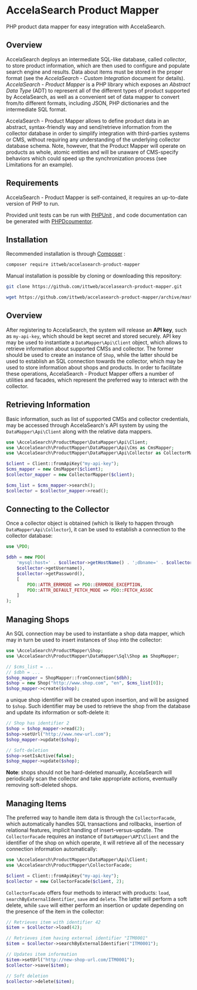 # AccelaSearch Product Mapper
PHP product data mapper for easy integration with AccelaSearch.

## Overview

AccelaSearch deploys an intermediate SQL-like database, called *collector*, to store product information, which are then used to configure and populate search engine and results. Data about items must be stored in the proper format (see the *AccelaSearch - Custom Integration* document for details). *AccelaSearch - Product Mapper* is a PHP library which exposes an *Abstract Data Type* (ADT) to represent all of the different types of product supported by AccelaSearch, as well as a convenient set of data mapper to convert from/to different formats, including JSON, PHP dictionaries and the intermediate SQL format.

AccelaSearch - Product Mapper allows to define product data in an abstract, syntax-friendly way and send/retrieve information from the collector database in order to simplify integration with third-parties systems or CMS, without requiring any understanding of the underlying collector database schema. Note, however, that the Product Mapper will operate on products as whole, atomic entities and will be unaware of CMS-specify behaviors which could speed up the synchronization process (see Limitations for an example).

## Requirements

AccelaSearch - Product Mapper is self-contained, it requires an up-to-date version of PHP to run.

Provided unit tests can be run with [PHPUnit](https://phpunit.de/) , and code documentation can be generated with [PHPDcoumentor](https://www.phpdoc.org/).

## Installation

Recommended installation is through [Composer](https://getcomposer.org/) :

```bash
composer require ittweb/accelasearch-product-mapper
```

Manual installation is possible by cloning or downloading this repository:

```bash
git clone https://github.com/ittweb/accelasearch-product-mapper.git
```

```bash
wget https://github.com/ittweb/accelasearch-product-mapper/archive/master.zip
```

## Overview

After registering to AccelaSearch, the system will release an **API key**, such as `my-api-key`, which should be kept secret and stored securely. API key may be used to instantiate a `DataMapper\Api\Client` object, which allows to retrieve information about supported CMSs and collector. The former should be used to create an instance of `Shop`, while the latter should be used to establish an SQL connection towards the collector, which may be used to store information about shops and products. In order to facilitate these operations, AccelaSearch - Product Mapper offers a number of utilities and facades, which represent the preferred way to interact with the collector.

## Retrieving Information

Basic information, such as list of supported CMSs and collector credentials, may be accessed through AccelaSearch's API system by using the `DataMapper\Api\Client` along with the relative data mappers.

```php
use \AccelaSearch\ProductMapper\DataMapper\Api\Client;
use \AccelaSearch\ProductMapper\DataMapper\Api\Cms as CmsMapper;
use \AccelaSearch\ProductMapper\DataMapper\Api\Collector as CollectorMapper;

$client = Client::fromApiKey("my-api-key");
$cms_mapper = new CmsMapper($client);
$collector_mapper = new CollectorMapper($client);

$cms_list = $cms_mapper->search();
$collector = $collector_mapper->read();
```

## Connecting to the Collector

Once a collector object is obtained (which is likely to happen through `DataMapper\Api\Collector`), it can be used to establish a connection to the collector database:

```php
use \PDO;

$dbh = new PDO(
    'mysql:host=' . $collector->getHostName() . ';dbname=' . $collector->getDatabaseName(),
    $collector->getUsername(),
    $collector->getPassword(),
    [
        PDO::ATTR_ERRMODE => PDO::ERRMODE_EXCEPTION,
        PDO::ATTR_DEFAULT_FETCH_MODE => PDO::FETCH_ASSOC
    ]
);
```

## Managing Shops

An SQL connection may be used to instantiate a shop data mapper, which may in turn be used to insert instances of `Shop` into the collector:

```php
use \AccelaSearch\ProductMapper\Shop;
use \AccelaSearch\ProductMapper\DataMapper\Sql\Shop as ShopMapper;

// $cms_list = ...
// $dbh = ...
$shop_mapper = ShopMapper::fromConnection($dbh);
$shop = new Shop("http://www.shop.com", "en", $cms_list[0]);
$shop_mapper->create($shop);
```

a unique shop identifier will be created upon insertion, and will be assigned to `$shop`. Such identifier may be used to retrieve the shop from the database and update its information or soft-delete it:

```php
// Shop has identifier 2
$shop = $shop_mapper->read(2);
$shop->setUrl("http://www.new-url.com");
$shop_mapper->update($shop);

// Soft-deletion
$shop->setIsActive(false);
$shop_mapper->update($shop);
```

**Note**: shops should not be hard-deleted manually, AccelaSearch will periodically scan the collector and take appropriate actions, eventually removing soft-deleted shops.

## Managing Items

The preferred way to handle item data is through the `CollectorFacade`, which automatically handles SQL transactions and rollbacks, insertion of relational features, implicit handling of insert-versus-update. The `CollectorFacade` requires an instance of `DataMapper\API\Client` and the identifier of the shop on which operate, it will retrieve all of the necessary connection information automatically:

```php
use \AccelaSearch\ProductMapper\DataMapper\Api\Client;
use \AccelaSearch\ProductMapper\CollectorFacade;

$client = Client::fromApiKey("my-api-key");
$collector = new CollectorFacade($client, 2);
```

`CollectorFacade` offers four methods to interact with products: `load`, `searchByExternalIdentifier`, `save` and `delete`. The latter will perform a soft delete, while `save` will either perform an insertion or update depending on the presence of the item in the collector:

```php
// Retrieves item with identifier 42
$item = $collector->load(42);

// Retrieves item having external identifier "ITM0001"
$item = $collector->searchByExternalIdentifier("ITM0001");

// Updates item information
$item->setUrl("http://new-shop-url.com/ITM0001");
$collector->save($item);

// Soft deletion
$collector->delete($item);
```

